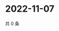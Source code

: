 # 2022-11-07

共 0 条

<!-- BEGIN WEIBO -->
<!-- 最后更新时间 Mon Nov 07 2022 03:00:53 GMT+0800 (China Standard Time) -->

<!-- END WEIBO -->
